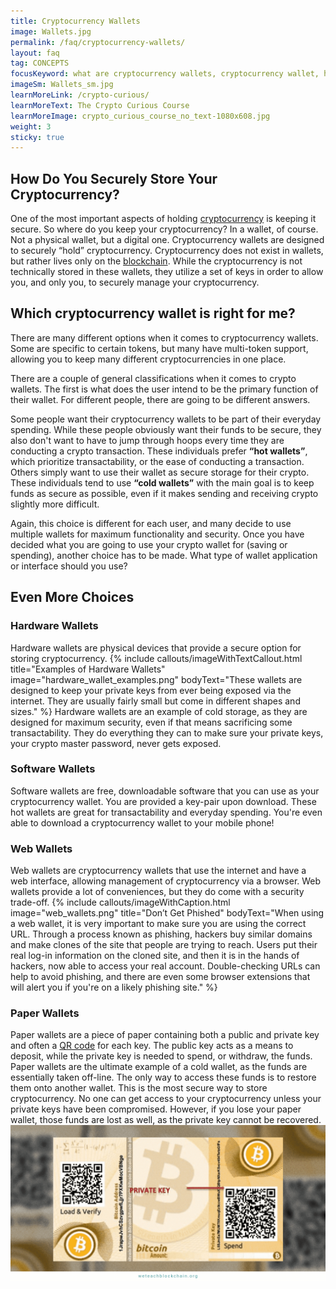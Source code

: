 ```yaml
---
title: Cryptocurrency Wallets
image: Wallets.jpg
permalink: /faq/cryptocurrency-wallets/
layout: faq
tag: CONCEPTS
focusKeyword: what are cryptocurrency wallets, cryptocurrency wallet, hot wallets, cold wallets, software wallets, paper wallets, hardware wallets, store cryptocurrency, blockchain education
imageSm: Wallets_sm.jpg
learnMoreLink: /crypto-curious/
learnMoreText: The Crypto Curious Course
learnMoreImage: crypto_curious_course_no_text-1080x608.jpg
weight: 3
sticky: true
---
```

<h2>How Do You Securely Store Your Cryptocurrency?</h2>
<span>One of the most important aspects of holding <a href="/faq/what-is-cryptocurrency/" target="_blank">cryptocurrency</a> is keeping it secure. So where do you keep your cryptocurrency? In a wallet, of course. Not a physical wallet, but a digital one. Cryptocurrency wallets are designed to securely “hold” cryptocurrency. Cryptocurrency does not exist in wallets, but rather lives only on the <a href="/faq/what-is-blockchain/" target="_blank">blockchain</a>. While the cryptocurrency is not technically stored in these wallets, they utilize a set of keys in order to allow you, and only you, to securely manage your cryptocurrency.</span>

<h2>Which cryptocurrency wallet is right for me?</h2>
<span>There are many different options when it comes to cryptocurrency wallets. Some are specific to certain tokens, but many have multi-token support, allowing you to keep many different cryptocurrencies in one place.</span>

<span>There are a couple of general classifications when it comes to crypto wallets. The first is what does the user intend to be the primary function of their wallet. For different people, there are going to be different answers.</span>

<span>Some people want their cryptocurrency wallets to be part of their everyday spending. While these people obviously want their funds to be secure, they also don't want to have to jump through hoops every time they are conducting a crypto transaction. These individuals prefer <b>“hot wallets”</b>, which prioritize transactability, or the ease of conducting a transaction. Others simply want to use their wallet as secure storage for their crypto. These individuals tend to use <b>“cold wallets”</b> with the main goal is to keep funds as secure as possible, even if it makes sending and receiving crypto slightly more difficult.</span>

<span>Again, this choice is different for each user, and many decide to use multiple wallets for maximum functionality and security. Once you have decided what you are going to use your crypto wallet for (saving or spending), another choice has to be made. What type of wallet application or interface should you use?</span>

<h2>Even More Choices</h2>
<h3>Hardware Wallets</h3>
<span>Hardware wallets are physical devices that provide a secure option for storing cryptocurrency.</span>
{% include callouts/imageWithTextCallout.html 
    title="Examples of Hardware Wallets"
    image="hardware_wallet_examples.png"
    bodyText="These wallets are designed to keep your private keys from ever being exposed via the internet. They are usually fairly small but come in different shapes and sizes."
%}
<span>Hardware wallets are an example of cold storage, as they are designed for maximum security, even if that means sacrificing some transactability. They do everything they can to make sure your private keys, your crypto master password, never gets exposed.</span>
<h3>Software Wallets</h3>
<span>Software wallets are free, downloadable software that you can use as your cryptocurrency wallet. You are provided a key-pair upon download. These hot wallets are great for transactability and everyday spending. You're even able to download a cryptocurrency wallet to your mobile phone!</span>
<h3>Web Wallets</h3>
<span>Web wallets are cryptocurrency wallets that use the internet and have a web interface, allowing management of cryptocurrency via a browser. Web wallets provide a lot of conveniences, but they do come with a security trade-off.</span>
{% include callouts/imageWithCaption.html
	image="web_wallets.png"
	title="Don’t Get Phished"
	bodyText="When using a web wallet, it is very important to make sure you are using the correct URL. Through a process known as phishing, hackers buy similar domains and make clones of the site that people are trying to reach. Users put their real log-in information on the cloned site, and then it is in the hands of hackers, now able to access your real account. Double-checking URLs can help to avoid phishing, and there are even some browser extensions that will alert you if you're on a likely phishing site."
%}
<h3>Paper Wallets</h3>
<span>Paper wallets are a piece of paper containing both a public and private key and often a <a href="/faq/what-are-qr-codes/" target="_blank">QR code</a> for each key. The public key acts as a means to deposit, while the private key is needed to spend, or withdraw, the funds. Paper wallets are the ultimate example of a cold wallet, as the funds are essentially taken off-line. The only way to access these funds is to restore them onto another wallet.</span>
<span>This is the most secure way to store cryptocurrency. No one can get access to your cryptocurrency unless your private keys have been compromised. However, if you lose your paper wallet, those funds are lost as well, as the private key cannot be recovered.</span>

<img src="/assets/img/paper_wallets.png">
